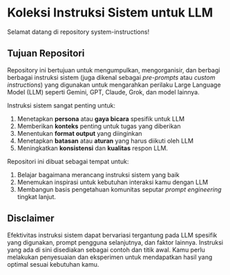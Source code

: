 # Koleksi Instruksi Sistem untuk LLM

Selamat datang di repository system-instructions!

## Tujuan Repositori

Repository ini bertujuan untuk mengumpulkan, mengorganisir, dan berbagi berbagai instruksi sistem (juga dikenal sebagai _pre-prompts_ atau _custom instructions_) yang digunakan untuk mengarahkan perilaku Large Language Model (LLM) seperti Gemini, GPT, Claude, Grok, dan model lainnya.

Instruksi sistem sangat penting untuk:

1. Menetapkan **persona** atau **gaya bicara** spesifik untuk LLM
1. Memberikan **konteks** penting untuk tugas yang diberikan
1. Menentukan **format output** yang diinginkan
1. Menetapkan **batasan** atau **aturan** yang harus diikuti oleh LLM
1. Meningkatkan **konsistensi** dan **kualitas** respon LLM.

Repositori ini dibuat sebagai tempat untuk:

1. Belajar bagaimana merancang instruksi sistem yang baik
1. Menemukan inspirasi untuk kebutuhan interaksi kamu dengan LLM
1. Membangun basis pengetahuan komunitas seputar _prompt engineering_ tingkat lanjut.

## Disclaimer

Efektivitas instruksi sistem dapat bervariasi tergantung pada LLM spesifik yang digunakan, prompt pengguna selanjutnya, dan faktor lainnya. Instruksi yang ada di sini disediakan sebagai contoh dan titik awal. Kamu perlu melakukan penyesuaian dan eksperimen untuk mendapatkan hasil yang optimal sesuai kebutuhan kamu.
